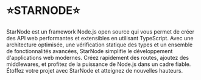 # ⭐️STARNODE⭐️
StarNode est un framework Node.js open source qui vous permet de créer des API web performantes et extensibles en utilisant TypeScript. Avec une architecture optimisée, une vérification statique des types et un ensemble de fonctionnalités avancées, StarNode simplifie le développement d'applications web modernes. Créez rapidement des routes, ajoutez des middlewares, et profitez de la puissance de Node.js dans un cadre fiable. Étoffez votre projet avec StarNode et atteignez de nouvelles hauteurs.
